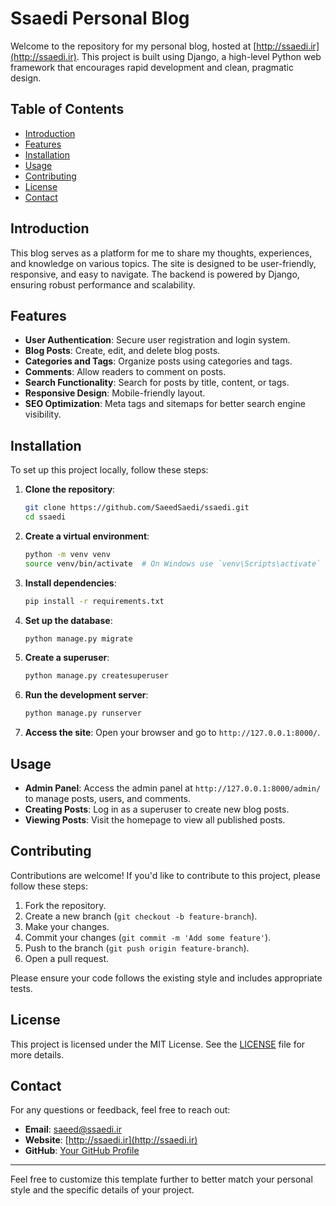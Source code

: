 # Ssaedi Personal Blog

Welcome to the repository for my personal blog, hosted at [http://ssaedi.ir](http://ssaedi.ir). This project is built using Django, a high-level Python web framework that encourages rapid development and clean, pragmatic design.

## Table of Contents

- [Introduction](#introduction)
- [Features](#features)
- [Installation](#installation)
- [Usage](#usage)
- [Contributing](#contributing)
- [License](#license)
- [Contact](#contact)

## Introduction

This blog serves as a platform for me to share my thoughts, experiences, and knowledge on various topics. The site is designed to be user-friendly, responsive, and easy to navigate. The backend is powered by Django, ensuring robust performance and scalability.

## Features

- **User Authentication**: Secure user registration and login system.
- **Blog Posts**: Create, edit, and delete blog posts.
- **Categories and Tags**: Organize posts using categories and tags.
- **Comments**: Allow readers to comment on posts.
- **Search Functionality**: Search for posts by title, content, or tags.
- **Responsive Design**: Mobile-friendly layout.
- **SEO Optimization**: Meta tags and sitemaps for better search engine visibility.

## Installation

To set up this project locally, follow these steps:

1. **Clone the repository**:
   ```bash
   git clone https://github.com/SaeedSaedi/ssaedi.git
   cd ssaedi
   ```

2. **Create a virtual environment**:
   ```bash
   python -m venv venv
   source venv/bin/activate  # On Windows use `venv\Scripts\activate`
   ```

3. **Install dependencies**:
   ```bash
   pip install -r requirements.txt
   ```

4. **Set up the database**:
   ```bash
   python manage.py migrate
   ```

5. **Create a superuser**:
   ```bash
   python manage.py createsuperuser
   ```

6. **Run the development server**:
   ```bash
   python manage.py runserver
   ```

7. **Access the site**:
   Open your browser and go to `http://127.0.0.1:8000/`.

## Usage

- **Admin Panel**: Access the admin panel at `http://127.0.0.1:8000/admin/` to manage posts, users, and comments.
- **Creating Posts**: Log in as a superuser to create new blog posts.
- **Viewing Posts**: Visit the homepage to view all published posts.

## Contributing

Contributions are welcome! If you'd like to contribute to this project, please follow these steps:

1. Fork the repository.
2. Create a new branch (`git checkout -b feature-branch`).
3. Make your changes.
4. Commit your changes (`git commit -m 'Add some feature'`).
5. Push to the branch (`git push origin feature-branch`).
6. Open a pull request.

Please ensure your code follows the existing style and includes appropriate tests.

## License

This project is licensed under the MIT License. See the [LICENSE](LICENSE) file for more details.

## Contact

For any questions or feedback, feel free to reach out:

- **Email**: saeed@ssaedi.ir
- **Website**: [http://ssaedi.ir](http://ssaedi.ir)
- **GitHub**: [Your GitHub Profile](https://github.com/SaeedSaedi)

---

Feel free to customize this template further to better match your personal style and the specific details of your project.
